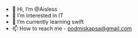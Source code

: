 - 👋 Hi, I’m @Aisless
- 👀 I’m interested in IT
- 🌱 I’m currently learning swift
- 📫 How to reach me - podmiskapsa@gmail.com

<!---
Aisless/Aisless is a ✨ special ✨ repository because its `README.md` (this file) appears on your GitHub profile.
You can click the Preview link to take a look at your changes.
--->
